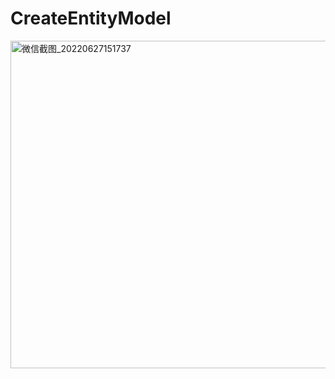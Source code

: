 # CreateEntityModel
   
 <img width="524" alt="微信截图_20220627151737" src="https://user-images.githubusercontent.com/38210225/175881846-892e2a18-34c0-488a-859b-eba41c8d589f.png">
